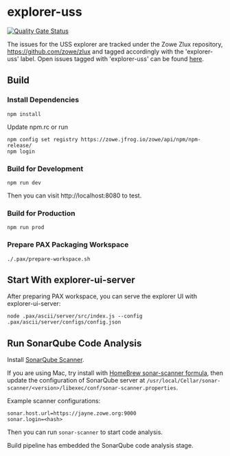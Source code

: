 # explorer-uss

[![Quality Gate Status](https://sonarcloud.io/api/project_badges/measure?project=zowe_explorer-uss&metric=alert_status)](https://sonarcloud.io/dashboard?id=zowe_explorer-uss)

The issues for the USS explorer are tracked under the Zowe Zlux repository, https://github.com/zowe/zlux and tagged accordingly with the 'explorer-uss' label. Open issues tagged with 'explorer-uss' can be found [here](https://github.com/zowe/zlux/issues?q=is%3Aissue+is%3Aopen+label%3Aexplorer-uss).

## Build 

### Install Dependencies

```
npm install
```

Update npm.rc or run 

```
npm config set registry https://zowe.jfrog.io/zowe/api/npm/npm-release/
npm login
```

### Build for Development

```
npm run dev 
```

Then you can visit http://localhost:8080 to test.

### Build for Production

```
npm run prod
```

### Prepare PAX Packaging Workspace

```
./.pax/prepare-workspace.sh
```

## Start With explorer-ui-server

After preparing PAX workspace, you can serve the explorer UI with explorer-ui-server:

```
node .pax/ascii/server/src/index.js --config .pax/ascii/server/configs/config.json
```

## Run SonarQube Code Analysis

Install [SonarQube Scanner](https://docs.sonarqube.org/display/SCAN/Analyzing+with+SonarQube+Scanner).

If you are using Mac, try install with [HomeBrew sonar-scanner formula](https://formulae.brew.sh/formula/sonar-scanner), then update the configuration of SonarQube server at `/usr/local/Cellar/sonar-scanner/<version>/libexec/conf/sonar-scanner.properties`.

Example scanner configurations:

```
sonar.host.url=https://jayne.zowe.org:9000
sonar.login=<hash>
```

Then you can run `sonar-scanner` to start code analysis.

Build pipeline has embedded the SonarQube code analysis stage.
